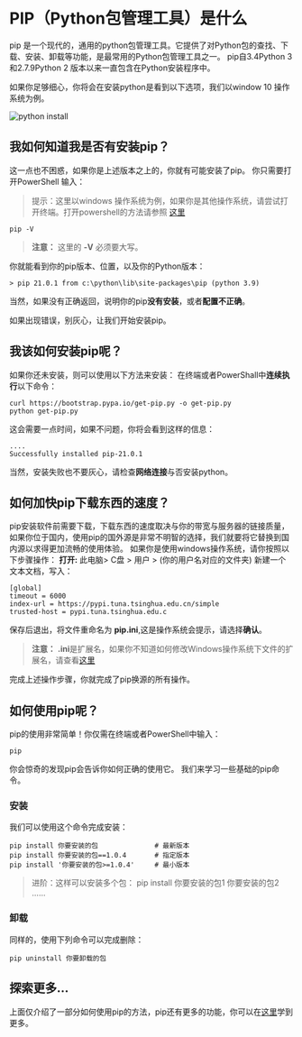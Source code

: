 # PIP（Python包管理工具）是什么
pip 是一个现代的，通用的python包管理工具。它提供了对Python包的查找、下载、安装、卸载等功能，是最常用的Python包管理工具之一。
pip自3.4Python 3和2.7.9Python 2 版本以来一直包含在Python安装程序中。

如果你足够细心，你将会在安装python是看到以下选项，我们以window 10 操作系统为例。

![python install](/pythoninstall.png)

## 我如何知道我是否有安装pip？
这一点也不困惑，如果你是上述版本之上的，你就有可能安装了pip。
你只需要打开PowerShell 输入：

> 提示：这里以windows 操作系统为例，如果你是其他操作系统，请尝试打开终端。打开powershell的方法请参照 [这里](https://jingyan.baidu.com/article/b907e62769217346e7891c8c.html)

```
pip -V
```
> **注意：** 这里的 **-V** 必须要大写。

你就能看到你的pip版本、位置，以及你的Python版本：
```
> pip 21.0.1 from c:\python\lib\site-packages\pip (python 3.9)
```
当然，如果没有正确返回，说明你的pip**没有安装**，或者**配置不正确**。

如果出现错误，别灰心，让我们开始安装pip。
## 我该如何安装pip呢？
如果你还未安装，则可以使用以下方法来安装：
在终端或者PowerShall中**连续执行**以下命令：

```
curl https://bootstrap.pypa.io/get-pip.py -o get-pip.py
python get-pip.py
```
这会需要一点时间，如果不问题，你将会看到这样的信息：
```
....
Successfully installed pip-21.0.1
```
当然，安装失败也不要灰心，请检查**网络连接**与否安装python。

## 如何加快pip下载东西的速度？
pip安装软件前需要下载，下载东西的速度取决与你的带宽与服务器的链接质量，如果你位于国内，使用pip的国外源是非常不明智的选择，我们就要将它替换到国内源以求得更加流畅的使用体验。
如果你是使用windows操作系统，请你按照以下步骤操作：
**打开:** 此电脑> C盘 > 用户 > (你的用户名对应的文件夹)
新建一个文本文档，写入：
```
[global]
timeout = 6000
index-url = https://pypi.tuna.tsinghua.edu.cn/simple
trusted-host = pypi.tuna.tsinghua.edu.c
```
保存后退出，将文件重命名为 **pip.ini**,这是操作系统会提示，请选择**确认**。
> **注意：** **.ini**是扩展名，如果你不知道如何修改Windows操作系统下文件的扩展名，请查看[这里](https://www.baidu.com/s?wd=%E4%BF%AE%E6%94%B9%E6%96%87%E4%BB%B6%E6%89%A9%E5%B1%95%E5%90%8D)

完成上述操作步骤，你就完成了pip换源的所有操作。

## 如何使用pip呢？
pip的使用非常简单！你仅需在终端或者PowerShell中输入：
```
pip
```
你会惊奇的发现pip会告诉你如何正确的使用它。
我们来学习一些基础的pip命令。
### 安装
我们可以使用这个命令完成安装：
```
pip install 你要安装的包              # 最新版本
pip install 你要安装的包==1.0.4       # 指定版本
pip install '你要安装的包>=1.0.4'     # 最小版本
```
> 进阶：这样可以安装多个包：
pip install 你要安装的包1 你要安装的包2 ......

### 卸载
同样的，使用下列命令可以完成删除：
```
pip uninstall 你要卸载的包
```

## 探索更多...
上面仅介绍了一部分如何使用pip的方法，pip还有更多的功能，你可以在[这里](https://www.runoob.com/w3cnote/python-pip-install-usage.html)学到更多。


